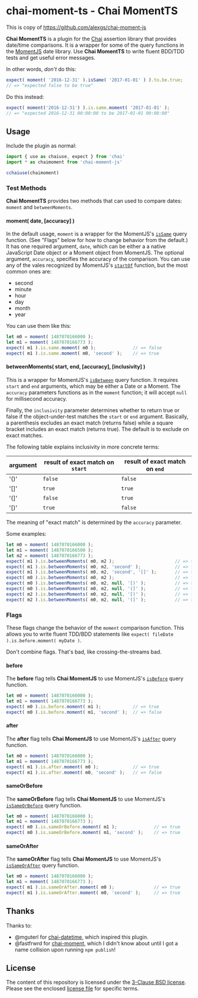 # chai-moment-ts - Chai MomentTS

This is copy of https://github.com/alexgs/chai-moment-js

**Chai MomentTS** is a plugin for the [Chai][1] assertion library that provides date/time comparisons. It is a wrapper for some of the query functions in the [MomentJS][2] date library. Use **Chai MomentTS** to write fluent BDD/TDD tests and get useful error messages.

In other words, _don't_ do this:

```javascript
expect( moment( '2016-12-31' ).isSame( '2017-01-01' ) ).to.be.true;
// => "expected false to be true"
```

Do this instead:

```javascript
expect( moment('2016-12-31') ).is.same.moment( '2017-01-01' );
// => "expected 2016-12-31 00:00:00 to be 2017-01-01 00:00:00"
```

[1]: http://chaijs.com/
[2]: https://momentjs.com/

## Usage

Include the plugin as normal:

```javascript
import { use as chaiuse, expect } from 'chai'
import * as chaimoment from 'chai-moment-js'

cchaiuse(chaimoment)
```

### Test Methods

**Chai MomentTS** provides two methods that can used to compare dates: `moment` and `betweenMoments`.

#### moment( date, [accuracy] )

In the default usage, `moment` is a wrapper for the MomentJS's [`isSame`][3] query function. (See "Flags" below for how to change behavior from the default.) It has one required argument, `date`, which can be either a a native JavaScript Date object or a Moment object from MomentJS. The optional argument, `accuracy`, specifies the accuracy of the comparison. You can use any of the vales recognized by MomentJS's [`startOf`][4] function, but the most common ones are:

- second
- minute
- hour
- day
- month
- year

You can use them like this:

```javascript
let m0 = moment( 1487070166000 );
let m1 = moment( 1487070166773 );
expect( m1 ).is.same.moment( m0 );              // => false
expect( m1 ).is.same.moment( m0, 'second' );    // => true
```

[3]: https://momentjs.com/docs/#/query/is-same/
[4]: https://momentjs.com/docs/#/manipulating/start-of/

#### betweenMoments( start, end, [accuracy], [inclusivity] )

This is a wrapper for MomentJS's [`isBetween`][5] query function. It requires `start` and `end` arguments, which may be either a Date or a Moment. The `accuracy` parameters functions as in the `moment` function; it will accept `null` for millisecond accuracy.

Finally, the `inclusivity` parameter determines whether to return true or false if the object-under-test matches the `start` or `end` argument. Basically, a parenthesis excludes an exact match (returns false) while a square bracket includes an exact match (returns true). The default is to exclude on exact matches.

The following table explains inclusivity in more concrete terms:

| argument | result of exact match on `start` | result of exact match on `end` |
| --- | --- | --- |
| '()' | `false` | `false` |
| '[]' | `true` | `true` |
| '(]' | `false` | `true` |
| '[)' | `true` | `false` |

The meaning of "exact match" is determined by the `accuracy` parameter.

Some examples:

```javascript
let m0 = moment( 1487070166000 );
let m1 = moment( 1487070166500 );
let m2 = moment( 1487070166773 );
expect( m1 ).is.betweenMoments( m0, m2 );                       // => true
expect( m1 ).is.betweenMoments( m0, m2, 'second' );             // => false
expect( m1 ).is.betweenMoments( m0, m2, 'second', '[]' );       // => true
expect( m0 ).is.betweenMoments( m0, m2 );                       // => false
expect( m0 ).is.betweenMoments( m0, m2, null, '[)' );           // => true
expect( m0 ).is.betweenMoments( m0, m2, null, '(]' );           // => false
expect( m2 ).is.betweenMoments( m0, m2, null, '[)' );           // => false
expect( m2 ).is.betweenMoments( m0, m2, null, '(]' );           // => true
```

[5]: https://momentjs.com/docs/#/query/is-between/

### Flags

These flags change the behavior of the `moment` comparison function. This allows you to write fluent TDD/BDD statements like `expect( fileDate ).is.before.moment( myDate )`.

Don't combine flags. That's bad, like crossing-the-streams bad.

#### before

The **before** flag tells **Chai MomentJS** to use MomentJS's [`isBefore`][6] query function.

```javascript
let m0 = moment( 1487070166000 );
let m1 = moment( 1487070166773 );
expect( m0 ).is.before.moment( m1 );            // => true
expect( m0 ).is.before.moment( m1, 'second' );  // => false
```

[6]: https://momentjs.com/docs/#/query/is-before/

#### after

The **after** flag tells **Chai MomentJS** to use MomentJS's [`isAfter`][7] query function.

```javascript
let m0 = moment( 1487070166000 );
let m1 = moment( 1487070166773 );
expect( m1 ).is.after.moment( m0 );             // => true
expect( m1 ).is.after.moment( m0, 'second' );   // => false
```

[7]: https://momentjs.com/docs/#/query/is-after/

#### sameOrBefore

The **sameOrBefore** flag tells **Chai MomentJS** to use MomentJS's [`isSameOrBefore`][8] query function.

```javascript
let m0 = moment( 1487070166000 );
let m1 = moment( 1487070166773 );
expect( m0 ).is.sameOrBefore.moment( m1 );              // => true
expect( m0 ).is.sameOrBefore.moment( m1, 'second' );    // => true
```

[8]: https://momentjs.com/docs/#/query/is-same-or-before/

#### sameOrAfter

The **sameOrAfter** flag tells **Chai MomentJS** to use MomentJS's [`isSameOrAfter`][9] query function.

```javascript
let m0 = moment( 1487070166000 );
let m1 = moment( 1487070166773 );
expect( m1 ).is.sameOrAfter.moment( m0 );               // => true
expect( m1 ).is.sameOrAfter.moment( m0, 'second' );     // => true
```

[9]: https://momentjs.com/docs/#/query/is-same-or-after/

## Thanks

Thanks to:

- @mguterl for [chai-datetime][3], which inspired this plugin.
- @fastfrwrd for [chai-moment][10], which I didn't know about until I got a name collision upon running `npm publish`!

[3]: https://github.com/mguterl/chai-datetime
[10]: https://www.npmjs.com/package/chai-moment

## License

The content of this repository is licensed under the [3-Clause BSD license][4]. Please see the enclosed [license file][5] for specific terms.

[4]: https://opensource.org/licenses/BSD-3-Clause
[5]: https://github.com/philgs/chai-moment/blob/release/LICENSE.md
